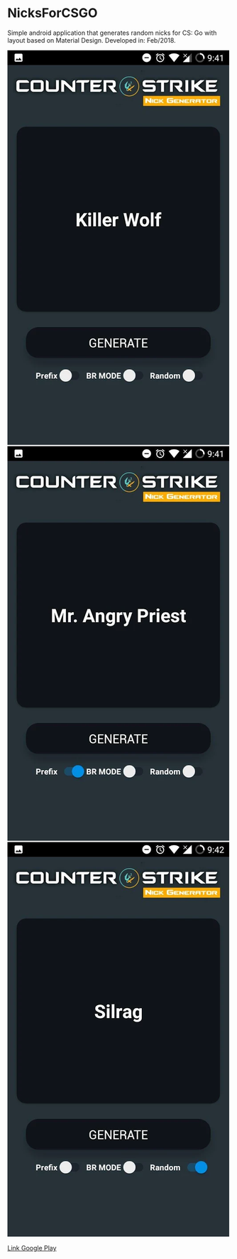 # NicksForCSGO
 Simple android application that generates random nicks for CS: Go with layout based on Material Design.
 Developed in: Feb/2018.

![Screenshot](1.png)
![Screenshot](2.png)
![Screenshot](3.png)

[Link Google Play](https://play.google.com/store/apps/details?id=klawapps.com.nicksforcsgo)
